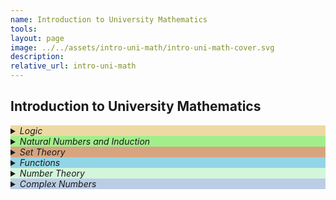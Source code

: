 ```yaml
---
name: Introduction to University Mathematics 
tools:
layout: page
image: ../../assets/intro-uni-math/intro-uni-math-cover.svg
description:
relative_url: intro-uni-math
---
```


## Introduction to University Mathematics
<details closed style='background-color:#edd9a3'><summary markdown="span" ><em>Logic</em></summary></details>
<details closed style='background-color:#A1EF8B'><summary markdown="span" ><em>Natural Numbers and Induction</em></summary>
<details closed ><summary markdown="span" style='background-color:#c2c5bb' class="notriangle"><a href="{{ site.baseurl }}{% link _math/natural-numbers.md %}"><em>Natural Numbers</em></a></summary></details>
<details closed><summary markdown="span" style='background-color:#e4e3d3' class="notriangle"><a href="{{ site.baseurl }}{% link _math/induction.md %}"><em>Induction</em></a></summary></details>
</details>
<details closed style='background-color:#D8A47F'><summary markdown="span" ><em>Set Theory</em></summary></details>
<details closed style='background-color:#92D5E6'><summary markdown="span" ><em>Functions</em></summary></details>
<details closed style='background-color:#D3F6DB'><summary markdown="span" ><em>Number Theory</em></summary></details>
<details closed style='background-color:#BBCDE5'><summary markdown="span" ><em>Complex Numbers</em></summary></details>
<br>

